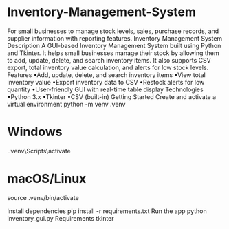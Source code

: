 # Inventory-Management-System
For small businesses to manage stock levels, sales, purchase records, and supplier information with reporting features.
Inventory Management System
Description
A GUI-based Inventory Management System built using Python and Tkinter. It helps small businesses
manage their stock by allowing them to add, update, delete, and search inventory items. It also supports
CSV export, total inventory value calculation, and alerts for low stock levels.
Features
•Add, update, delete, and search inventory items
•View total inventory value
•Export inventory data to CSV
•Restock alerts for low quantity
•User-friendly GUI with real-time table display
Technologies
•Python 3.x
•Tkinter
•CSV (built-in)
Getting Started
Create and activate a virtual environment
python -m venv .venv
# Windows
.\.venv\Scripts\activate
# macOS/Linux
source .venv/bin/activate

Install dependencies
pip install -r requirements.txt
Run the app
python inventory_gui.py
Requirements
tkinter
